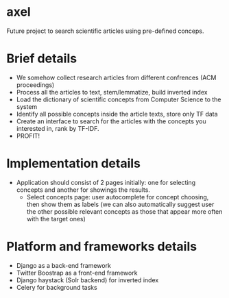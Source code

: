 axel
====

Future project to search scientific articles using pre-defined conceps.


Brief details
=============

* We somehow collect research articles from different confrences (ACM proceedings)
* Process all the articles to text, stem/lemmatize, build inverted index
* Load the dictionary of scientific concepts from Computer Science to the system
* Identify all possible concepts inside the article texts, store only TF data
* Create an interface to search for the articles with the concepts you interested in, rank by TF-IDF.
* PROFIT!


Implementation details
======================

* Application should consist of 2 pages initially: one for selecting concepts and another for showings the results.
  * Select concepts page: user autocomplete for concept choosing, then show them as labels (we can also automatically suggest user the other possible relevant concepts as those that appear more often with the target ones)

Platform and frameworks details
===============================

* Django as a back-end framework
* Twitter Boostrap as a front-end framework
* Django haystack (Solr backend) for inverted index
* Celery for background tasks